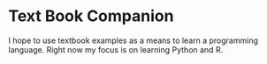 # Text Book Companion

I hope to use textbook examples as a means to learn a programming language. Right now my focus is on learning Python and R. 
